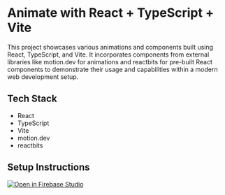 # Animate with React + TypeScript + Vite

This project showcases various animations and components built using React, TypeScript, and Vite. It incorporates components from external libraries like motion.dev for animations and reactbits for pre-built React components to demonstrate their usage and capabilities within a modern web development setup.

## Tech Stack

- React
- TypeScript
- Vite
- motion.dev
- reactbits

## Setup Instructions

[![Open in Firebase Studio](https://cdn.firebasestudio.dev/btn/open_dark_32.svg)](https://studio.firebase.google.com/import?url=https://github.com/z66n/animate)
